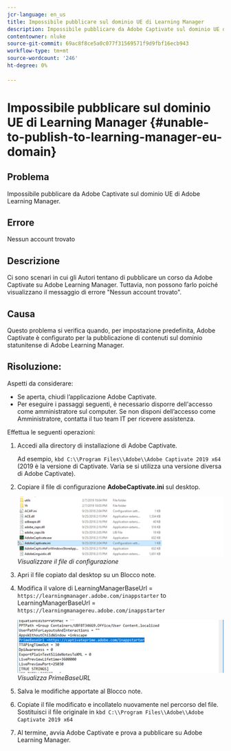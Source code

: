 ```yaml
---
jcr-language: en_us
title: Impossibile pubblicare sul dominio UE di Learning Manager
description: Impossibile pubblicare da Adobe Captivate sul dominio UE di Adobe Learning Manager in Adobe Learning Manager.
contentowner: nluke
source-git-commit: 69ac8f8ce5a0c077f31569571f9d9fbf16ecb943
workflow-type: tm+mt
source-wordcount: '246'
ht-degree: 0%

---
```




# Impossibile pubblicare sul dominio UE di Learning Manager {#unable-to-publish-to-learning-manager-eu-domain}

## Problema

Impossibile pubblicare da Adobe Captivate sul dominio UE di Adobe Learning Manager.

## Errore

Nessun account trovato

## Descrizione

Ci sono scenari in cui gli Autori tentano di pubblicare un corso da Adobe Captivate su Adobe Learning Manager. Tuttavia, non possono farlo poiché visualizzano il messaggio di errore &quot;Nessun account trovato&quot;.

## Causa

Questo problema si verifica quando, per impostazione predefinita, Adobe Captivate è configurato per la pubblicazione di contenuti sul dominio statunitense di Adobe Learning Manager.

## Risoluzione:

Aspetti da considerare:

* Se aperta, chiudi l’applicazione Adobe Captivate.
* Per eseguire i passaggi seguenti, è necessario disporre dell&#39;accesso come amministratore sul computer. Se non disponi dell’accesso come Amministratore, contatta il tuo team IT per ricevere assistenza.

Effettua le seguenti operazioni:

1. Accedi alla directory di installazione di Adobe Captivate.

   Ad esempio,  `kbd C:\\Program Files\\Adobe\\Adobe Captivate 2019 x64` (2019 è la versione di Captivate. Varia se si utilizza una versione diversa di Adobe Captivate).

1. Copiare il file di configurazione **AdobeCaptivate.ini** sul desktop.

   ![](assets/cp-captivate.ini.png)
   *Visualizzare il file di configurazione*

1. Apri il file copiato dal desktop su un Blocco note.
1. Modifica il valore di LearningManagerBaseUrl = `https://learningmanager.adobe.com/inappstarter` to LearningManagerBaseUrl = `https://learningmanagereu.adobe.com/inappstarter`

   ![](assets/cp-primebaseurl.png)
   *Visualizza PrimeBaseURL*

1. Salva le modifiche apportate al Blocco note.
1. Copiate il file modificato e incollatelo nuovamente nel percorso del file. Sostituisci il file originale in  `kbd C:\\Program Files\\Adobe\\Adobe Captivate 2019 x64`
1. Al termine, avvia Adobe Captivate e prova a pubblicare su Adobe Learning Manager.

